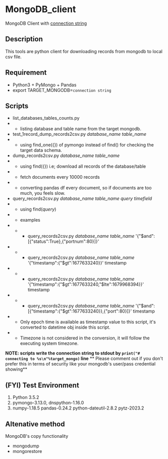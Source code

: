 # MongoDB_client

MongoDB Client with [connection string](https://www.mongodb.com/docs/manual/reference/connection-string/)

## Description
This tools are python client for downloading records from mongodb to local csv file. 

## Requirement

- Python3 + PyMongo + Pandas 
- export TARGET_MONGODB=`connection string`

## Scripts

- list_databases_tables_counts.py
- - listing database and table name from the target mongodb.
- test_1record_dump_records2csv.py *database_name* *table_name*
- - using find_one({}) of pymongo instead of find() for checking the target data schema.
- dump_records2csv.py *database_name* *table_name*
- - using find({}) i.e; download all records of the database/table
- - fetch documents every 10000 records
- - converting pandas df every document, so if documents are too much, you feels slow.
- query_records2csv.py *database_name* *table_name* *query* *timefield*
- - using find(*query*)
- - examples
- - - query_records2csv.py *database_name* *table_name* '{"$and":[{"status":True},{"portnum":80}]}'
- - - query_records2csv.py *database_name* *table_name* '{"timestamp":{"$gt":1677633240}}' timestamp
- - - query_records2csv.py *database_name* *table_name* '{"timestamp":{"$gt":1677633240,"$lte":1679968394}}' timestamp
- - - query_records2csv.py *database_name* *table_name* '{"$and":[{"timestamp":{"$gt":1677633240}},{"port":80}]}' timestamp
- - Only epoch time is available as timestamp value to this script, it's converted to datetime obj inside this script.
- - Timezone is not considered in the conversion, it will follow the executing system timezone.

**NOTE: scripts write the connection string to stdout by `print("# connecting to %s\n"%target_mongo)` line**
** Please comment out if you don't prefer this in terms of security like your mongodb's user/pass credential showing**

## (FYI) Test Environment
1. Python 3.5.2
2. pymongo-3.13.0, dnspython-1.16.0
3. numpy-1.18.5 pandas-0.24.2 python-dateutil-2.8.2 pytz-2023.2

## Altenative method
MongoDB's copy functionality
- mongodump
- mongorestore
